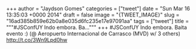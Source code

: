 
+++
author = "Jaydson Gomes"
categories = ["tweet"]
date = "Sun Mar 16 13:35:03 +0000 2014"
draft = false
image = "{TWEET_IMAGE}"
slug = "16ad385b859e62b0a8e035d6fc235e17e97091aa"
tags = ["tweet"]
title = """#JSConfUY Indo embora. Ba..."""
+++
#JSConfUY Indo embora. Baita evento :) (@ Aeropuerto Internacional de Carrasco (MVD) w/ 3 others) http://t.co/3Wn9Lpd0hw
